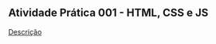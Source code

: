 ## Atividade Prática 001 - HTML, CSS e JS

[Descrição](https://github.com/fboliveira/CSI477-Sistemas-Web/blob/master/Assignments/Practices/2021-02-atividade-pratica-001.md)
